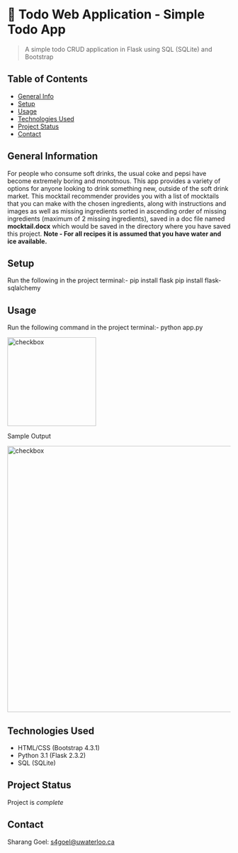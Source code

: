 # 📝 Todo Web Application - Simple Todo App

> A simple todo CRUD application in Flask using SQL (SQLite) and Bootstrap 

## Table of Contents
* [General Info](#general-information)
* [Setup](#setup)
* [Usage](#usage)
* [Technologies Used](#technologies-used)
* [Project Status](#project-status)
* [Contact](#contact)
<!-- * [License](#license) -->

## General Information
For people who consume soft drinks, the usual coke and pepsi have become extremely boring and monotnous. This app provides a variety of options for anyone looking to drink something new, outside of the soft drink market.
This mocktail recommender provides you with a list of mocktails that you can make with the chosen ingredients, along with instructions and images as well as missing ingredients sorted in ascending order of missing ingredients (maximum of 2 missing ingredients), saved in a doc file named **mocktail.docx** which would be saved in the directory where you have saved this project.
**Note - For all recipes it is assumed that you have water and ice available.**

## Setup
Run the following in the project terminal:-
  pip install flask
  pip install flask-sqlalchemy

## Usage
Run the following command in the project terminal:-
  python app.py






<img src="https://i.imgur.com/3jTkX3X.png" alt="checkbox" width="200"/>








Sample Output





<img src="https://i.imgur.com/C4r2ClL.png" alt="checkbox" width="600"/>


## Technologies Used
- HTML/CSS (Bootstrap 4.3.1)
- Python 3.1 (Flask 2.3.2)
- SQL (SQLite)

## Project Status
Project is *complete*


## Contact
Sharang Goel: s4goel@uwaterloo.ca




